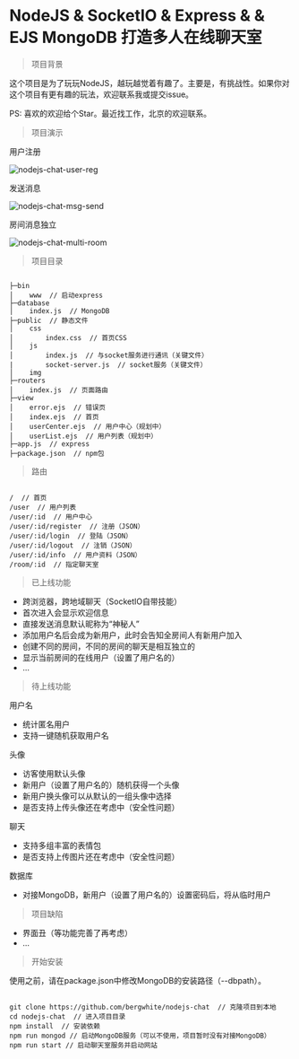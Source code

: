 # NodeJS & SocketIO & Express & & EJS MongoDB 打造多人在线聊天室

> 项目背景

这个项目是为了玩玩NodeJS，越玩越觉着有趣了。主要是，有挑战性。如果你对这个项目有更有趣的玩法，欢迎联系我或提交issue。

PS: 喜欢的欢迎给个Star。最近找工作，北京的欢迎联系。

> 项目演示

用户注册

![nodejs-chat-user-reg](http://atmp.oss-cn-qingdao.aliyuncs.com/img/nodejs-chat-user-reg.gif)

发送消息

![nodejs-chat-msg-send](http://atmp.oss-cn-qingdao.aliyuncs.com/img/nodejs-chat-msg-send.gif)

房间消息独立

![nodejs-chat-multi-room](http://atmp.oss-cn-qingdao.aliyuncs.com/img/nodejs-chat-multi-room.gif)

> 项目目录

```

├─bin
│    www  // 启动express
├─database
│    index.js  // MongoDB
├─public  // 静态文件
│    css
│        index.css  // 首页CSS
│    js
│        index.js  // 与socket服务进行通讯（关键文件）
|        socket-server.js  // socket服务（关键文件）
│    img
├─routers
│    index.js  // 页面路由
├─view
│    error.ejs  // 错误页
│    index.ejs  // 首页
│    userCenter.ejs  // 用户中心（规划中）
│    userList.ejs  // 用户列表（规划中）
├─app.js  // express
├─package.json  // npm包

```

> 路由

```

/  // 首页
/user  // 用户列表
/user/:id  // 用户中心
/user/:id/register  // 注册（JSON）
/user/:id/login  // 登陆（JSON）
/user/:id/logout  // 注销（JSON）
/user/:id/info  // 用户资料（JSON）
/room/:id  // 指定聊天室

```

> 已上线功能

* 跨浏览器，跨地域聊天（SocketIO自带技能）
* 首次进入会显示欢迎信息
* 直接发送消息默认昵称为“神秘人”
* 添加用户名后会成为新用户，此时会告知全房间人有新用户加入
* 创建不同的房间，不同的房间的聊天是相互独立的
* 显示当前房间的在线用户（设置了用户名的）
* ...

> 待上线功能

用户名

* 统计匿名用户
* 支持一键随机获取用户名

头像

* 访客使用默认头像
* 新用户（设置了用户名的）随机获得一个头像
* 新用户换头像可以从默认的一组头像中选择
* 是否支持上传头像还在考虑中（安全性问题）

聊天

* 支持多组丰富的表情包
* 是否支持上传图片还在考虑中（安全性问题）

数据库

* 对接MongoDB，新用户（设置了用户名的）设置密码后，将从临时用户

> 项目缺陷

* 界面丑（等功能完善了再考虑）
* ...

> 开始安装

使用之前，请在package.json中修改MongoDB的安装路径（--dbpath）。

```

git clone https://github.com/bergwhite/nodejs-chat  // 克隆项目到本地
cd nodejs-chat  // 进入项目目录
npm install  // 安装依赖
npm run mongod // 启动MongoDB服务（可以不使用，项目暂时没有对接MongoDB）
npm run start // 启动聊天室服务并启动网站

```